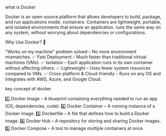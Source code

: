 what is Docker

Docker is an open-source platform that allows developers to build, package, and run applications inside.  containers. Containers are lightweight, portable, and isolated environments that ensure an application.  runs the same way on any system, without worrying about dependencies or configurations.

Why Use Docker? 🤔

"Works on my machine" problem solved – No more environment mismatches.
✅ Fast Deployment – Much faster than traditional virtual machines (VMs).
✅ Isolation – Each application runs in its own container without affecting others.
✅ Lightweight – Uses fewer system resources compared to VMs.
✅ Cross-platform & Cloud-friendly – Runs on any OS and integrates with AWS, Azure, and Google Cloud.

key concept of docker

1️⃣ Docker Image – A blueprint containing everything needed to run an app (OS, dependencies, code).
2️⃣ Docker Container – A running instance of a Docker image.
3️⃣ Dockerfile – A file that defines how to build a Docker image.
4️⃣ Docker Hub – A repository for storing and sharing Docker images.
5️⃣ Docker Compose – A tool to manage multiple containers at once.

